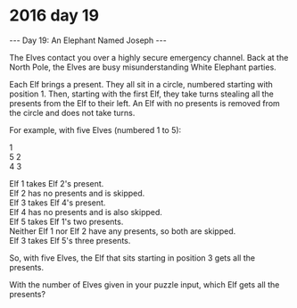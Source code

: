 # 2016 day 19

--- Day 19: An Elephant Named Joseph ---

The Elves contact you over a highly secure emergency channel. Back at the North Pole, the Elves are busy misunderstanding White Elephant parties.



Each Elf brings a present. They all sit in a circle, numbered starting with position 1. Then, starting with the first Elf, they take turns stealing all the presents from the Elf to their left.  An Elf with no presents is removed from the circle and does not take turns.



For example, with five Elves (numbered 1 to 5):



1\
5   2\
 4 3



Elf 1 takes Elf 2's present.\
Elf 2 has no presents and is skipped.\
Elf 3 takes Elf 4's present.\
Elf 4 has no presents and is also skipped.\
Elf 5 takes Elf 1's two presents.\
Neither Elf 1 nor Elf 2 have any presents, so both are skipped.\
Elf 3 takes Elf 5's three presents.



So, with five Elves, the Elf that sits starting in position 3 gets all the presents.



With the number of Elves given in your puzzle input, which Elf gets all the presents?



